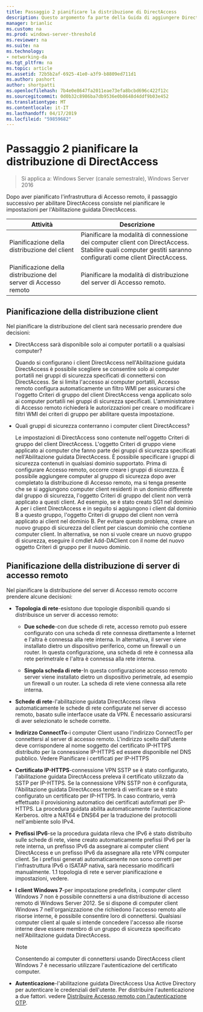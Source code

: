 ```yaml
---
title: Passaggio 2 pianificare la distribuzione di DirectAccess
description: Questo argomento fa parte della Guida di aggiungere DirectAccess a una distribuzione di accesso remoto esistente (VPN) per Windows Server 2016
manager: brianlic
ms.custom: na
ms.prod: windows-server-threshold
ms.reviewer: na
ms.suite: na
ms.technology:
- networking-da
ms.tgt_pltfrm: na
ms.topic: article
ms.assetid: 72b5b2af-6925-41e0-a3f9-b8809ed711d1
ms.author: pashort
author: shortpatti
ms.openlocfilehash: 7b4e0e8647fa2011eae73efa8bcbd696c422f12c
ms.sourcegitcommit: 0d0b32c8986ba7db9536e0b8648d4ddf9b03e452
ms.translationtype: MT
ms.contentlocale: it-IT
ms.lasthandoff: 04/17/2019
ms.locfileid: "59859682"
---
```

# <a name="step-2-plan-the-directaccess-deployment"></a>Passaggio 2 pianificare la distribuzione di DirectAccess

>Si applica a: Windows Server (canale semestrale), Windows Server 2016

Dopo aver pianificato l'infrastruttura di Accesso remoto, il passaggio successivo per abilitare DirectAccess consiste nel pianificare le impostazioni per l'Abilitazione guidata DirectAccess.  
  
|Attività|Descrizione|  
|----|--------|  
|Pianificazione della distribuzione del client|Pianificare la modalità di connessione dei computer client con DirectAccess. Stabilire quali computer gestiti saranno configurati come client DirectAccess.|  
|Pianificazione della distribuzione del server di Accesso remoto|Pianificare la modalità di distribuzione del server di Accesso remoto.|  
  
## <a name="bkmk_2_1_client"></a>Pianificazione della distribuzione client  
Nel pianificare la distribuzione del client sarà necessario prendere due decisioni:  
  
-   DirectAccess sarà disponibile solo ai computer portatili o a qualsiasi computer?  
  
    Quando si configurano i client DirectAccess nell'Abilitazione guidata DirectAccess è possibile scegliere se consentire solo ai computer portatili nei gruppi di sicurezza specificati di connettersi con DirectAccess. Se si limita l'accesso ai computer portatili, Accesso remoto configura automaticamente un filtro WMI per assicurarsi che l'oggetto Criteri di gruppo del client DirectAccess venga applicato solo ai computer portatili nei gruppi di sicurezza specificati. L'amministratore di Accesso remoto richiederà le autorizzazioni per creare o modificare i filtri WMI dei criteri di gruppo per abilitare questa impostazione.  
  
-   Quali gruppi di sicurezza conterranno i computer client DirectAccess?  
  
    Le impostazioni di DirectAccess sono contenute nell'oggetto Criteri di gruppo del client DirectAccess. L'oggetto Criteri di gruppo viene applicato ai computer che fanno parte dei gruppi di sicurezza specificati nell'Abilitazione guidata DirectAccess. È possibile specificare i gruppi di sicurezza contenuti in qualsiasi dominio supportato. Prima di configurare Accesso remoto, occorre creare i gruppi di sicurezza. È possibile aggiungere computer al gruppo di sicurezza dopo aver completato la distribuzione di Accesso remoto, ma si tenga presente che se si aggiungono computer client residenti in un dominio differente dal gruppo di sicurezza, l'oggetto Criteri di gruppo del client non verrà applicato a questi client. Ad esempio, se è stato creato SG1 nel dominio A per i client DirectAccess e in seguito si aggiungono i client dal dominio B a questo gruppo, l'oggetto Criteri di gruppo del client non verrà applicato ai client nel dominio B. Per evitare questo problema, creare un nuovo gruppo di sicurezza del client per ciascun dominio che contiene computer client. In alternativa, se non si vuole creare un nuovo gruppo di sicurezza, eseguire il cmdlet Add-DAClient con il nome del nuovo oggetto Criteri di gruppo per il nuovo dominio.  
  
## <a name="bkmk_2_2_server"></a>Pianificazione della distribuzione di server di accesso remoto  
Nel pianificare la distribuzione del server di Accesso remoto occorre prendere alcune decisioni:  
  
-   **Topologia di rete**-esistono due topologie disponibili quando si distribuisce un server di accesso remoto:  
  
    -   **Due schede**-con due schede di rete, accesso remoto può essere configurato con una scheda di rete connessa direttamente a Internet e l'altra è connessa alla rete interna. In alternativa, il server viene installato dietro un dispositivo periferico, come un firewall o un router. In questa configurazione, una scheda di rete è connessa alla rete perimetrale e l'altra è connessa alla rete interna.  
  
    -   **Singola scheda di rete**-In questa configurazione accesso remoto server viene installato dietro un dispositivo perimetrale, ad esempio un firewall o un router. La scheda di rete viene connessa alla rete interna.  
  
-   **Schede di rete**-l'abilitazione guidata DirectAccess rileva automaticamente le schede di rete configurate nel server di accesso remoto, basato sulle interfacce usate da VPN. È necessario assicurarsi di aver selezionato le schede corrette.  
  
-   **Indirizzo ConnectTo**-i computer Client usano l'indirizzo ConnectTo per connettersi al server di accesso remoto. L'indirizzo scelto dall'utente deve corrispondere al nome soggetto del certificato IP-HTTPS distribuito per la connessione IP-HTTPS ed essere disponibile nel DNS pubblico. Vedere Pianificare i certificati per IP-HTTPS  
  
-   **Certificato IP-HTTPS**-connessione VPN SSTP se è stato configurato, l'abilitazione guidata DirectAccess preleva il certificato utilizzato da SSTP per IP-HTTPS. Se la connessione VPN SSTP non è configurata, l'Abilitazione guidata DirectAccess tenterà di verificare se è stato configurato un certificato per IP-HTTPS. In caso contrario, verrà effettuato il provisioning automatico dei certificati autofirmati per IP-HTTPS. La procedura guidata abilita automaticamente l'autenticazione Kerberos. oltre a NAT64 e DNS64 per la traduzione dei protocolli nell'ambiente solo IPv4.  
  
-   **Prefissi IPv6**-se la procedura guidata rileva che IPv6 è stato distribuito sulle schede di rete, viene creato automaticamente prefissi IPv6 per la rete interna, un prefisso IPv6 da assegnare ai computer client DirectAccess e un prefisso IPv6 da assegnare alla rete VPN computer client. Se i prefissi generati automaticamente non sono corretti per l'infrastruttura IPv6 o ISATAP nativa, sarà necessario modificarli manualmente. 1.1 topologia di rete e server pianificazione e impostazioni, vedere.  
  
-   **I client Windows 7**-per impostazione predefinita, i computer client Windows 7 non è possibile connettersi a una distribuzione di accesso remoto di Windows Server 2012. Se si dispone di computer client Windows 7 nell'organizzazione che richiedono l'accesso remoto alle risorse interne, è possibile consentire loro di connettersi. Qualsiasi computer client al quale si intende concedere l'accesso alle risorse interne deve essere membro di un gruppo di sicurezza specificato nell'Abilitazione guidata DirectAccess.  
  
    > [!NOTE]
    > Consentendo ai computer di connettersi usando DirectAccess client Windows 7 è necessario utilizzare l'autenticazione del certificato computer.
  
-   **Autenticazione**-l'abilitazione guidata DirectAccess Usa Active Directory per autenticare le credenziali dell'utente. Per distribuire l'autenticazione a due fattori. vedere [Distribuire Accesso remoto con l'autenticazione OTP](../../ras/otp/Deploy-RA-OTP.md).  
  

  


